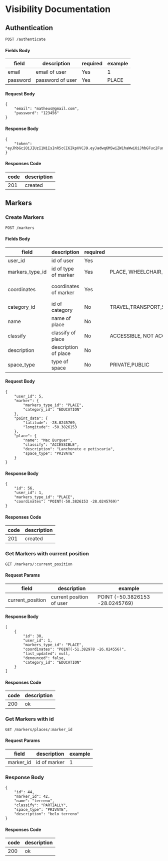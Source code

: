 # Visibility Documentation

## Authentication

`POST /authenticate`

#### Fields Body

| field    | description      | required | example |
| -------- | ---------------- | -------- | ------- |
| email    | email of user    | Yes      | 1       |
| password | password of user | Yes      | PLACE   |

#### Request Body
```
{
    "email": "matheus@gmail.com",
    "password": "123456"
}
```

#### Response Body

```
{
    "token": "eyJhbGciOiJIUzI1NiIsInR5cCI6IkpXVCJ9.eyJadwq6MSwiZW1haWwiOiJhbGFuc2FudGFuYUBhbHVub3MudXRmcHIuZWR1LmJyIiwicGhvbmVfbnVtYmVyIjoiOTk4MDgtMzAxNyIsImlhdCI6MTYzMzcyOTk5MiwiZXhwIjoxNjMzOTAyNzkyfQ.pYTLcIAEnwONb9R53pJplQL2s_fthALWPIcq4aMUf2Q"
}
```
#### Responses Code

| code | description |
| ---- | ----------- |
| 201  | created     |

## Markers

### Create Markers


`POST /markers`

#### Fields Body

| field           | description           | required | types                                                                                        | example                         |
| --------------- | --------------------- | -------- | -------------------------------------------------------------------------------------------- | ------------------------------- |
| user_id         | id of user            | Yes      |                                                                                              | 1                               |
| markers_type_id | id of type of marker  | Yes      | PLACE, WHEELCHAIR_PARKING                                                                    | PLACE                           |
| coordinates     | coordinates of marker | Yes      |                                                                                              | POINT (-50.3826153 -28.0245769) |
| category_id     | id of category        | No       | TRAVEL,TRANSPORT,SUPERMARKET,SERVICES,LEISURE,EDUCATION,FOOD,HOSPITALS,ACCOMMODATION,FINANCE | SERVICES                        |
| name            | name of place         | No       |                                                                                              | Mac Burguer                     |
| classify        | classify of place     | No       | ACCESSIBLE, NOT ACCESSIBLE, PARTIALLY                                                        | ACESSIBLE                       |
| description     | description of place  | No       |                                                                                              | Lanchonete e petiscaria         |
| space_type      | type of space         | No       | PRIVATE,PUBLIC                                                                               | PRIVATE                         |


#### Request Body

```
{
    "user_id": 5,
    "marker": {
        "markers_type_id": "PLACE",
        "category_id": "EDUCATION"
    },
    "point_data": {
        "latitude": -28.0245769,
        "longitude": -50.3826153
    },
    "place": {
        "name": "Mac Burguer",
        "classify": "ACCESSIBLE",
        "description": "Lanchonete e petiscaria",
        "space_type": "PRIVATE" 
    }
}
```

#### Response Body

```
{
    "id": 56,
    "user_id": 1,
    "markers_type_id": "PLACE",
    "coordinates": "POINT(-50.3826153 -28.0245769)"
}

```

#### Responses Code

| code | description |
| ---- | ----------- |
| 201  | created     |


### Get Markers with current position

`GET /markers/:current_position`

#### Request Params

| field            | description              | example                         |
| ---------------- | ------------------------ | ------------------------------- |
| current_position | current position of user | POINT (-50.3826153 -28.0245769) |


#### Response Body

```
[
    {
        "id": 30,
        "user_id": 1,
        "markers_type_id": "PLACE",
        "coordinates": "POINT(-51.382978 -26.024556)",
        "last_updated": null,
        "denounced": false,
        "category_id": "EDUCATION"
    }
]

```
#### Responses Code

| code | description |
| ---- | ----------- |
| 200  | ok          |


### Get Markers with id
`GET /markers/places/:marker_id`

#### Request Params

| field     | description  | example |
| --------- | ------------ | ------- |
| marker_id | id of marker | 1       |


### Response Body

```
{
    "id": 44,
    "marker_id": 42,
    "name": "terreno",
    "classify": "PARTIALLY",
    "space_type": "PRIVATE",
    "description": "belo terreno"
}
```

#### Responses Code

| code | description |
| ---- | ----------- |
| 200  | ok          |
